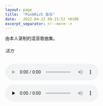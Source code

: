 ```yaml
---
layout: page
title:  "PunkRich 音乐"
date:   2022-04-22 00:15:52 +0100
excerpt_separator: <!--more-->
---
```


由本人录制的混音歌曲集。


###### 活力

<audio
        controls
        src="../assets/audio/pr01.wav">
            Your browser does not support the
            <code>audio</code> element.
    </audio>


<audio id="audio" controls="" preload="none">
      <source id="wav" src="../assets/audio/pr01.wav">
</audio>

